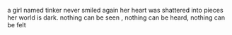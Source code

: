 a girl named tinker never smiled again
her heart was shattered into pieces
her world is dark. nothing can be seen , 
nothing can be heard, nothing can be felt
